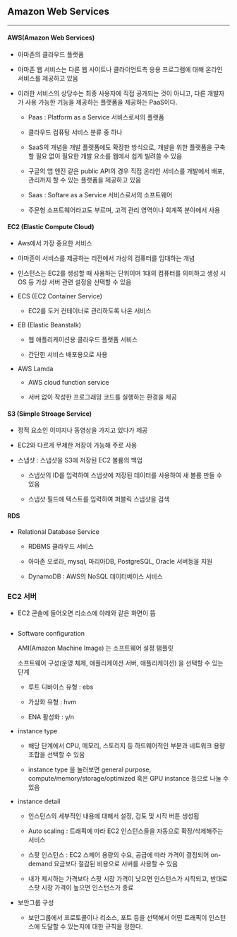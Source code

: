 ## Amazon Web Services

-------------------

#### AWS(Amazon Web Services)

* 아마존의 클라우드 플랫폼

* 아마존 웹 서비스는 다른 웹 사이트나 클라이언트측 응용 프로그램에 대해 온라인 서비스를 제공하고 있음

* 이러한 서비스의 상당수는 최종 사용자에 직접 공개되는 것이 아니고, 다른 개발자가 사용 가능한 기능을 제공하는 플랫폼을 제공하는 PaaS이다.
  
  * Paas : Platform as a Service 서비스로서의 플랫폼
  
  * 클라우드 컴퓨팅 서비스 분류 중 하나
  
  * SaaS의 개념을 개발 플랫폼에도 확장한 방식으로, 개발을 위한 플랫폼을 구축할 필요 없이 필요한 개발 요소를 웹에서 쉽게 빌려쓸 수 있음
  
  * 구글의 앱 엔진 같은 public API의 경우 직접 온라인 서비스를 개발에서 배포, 관리까지 할 수 있는 플랫폼을 제공하고 있음
  
  * Saas : Softare as a Service 서비스로서의 소프트웨어
  
  * 주문형 소프트웨어라고도 부르며, 고객 관리 영역이나 회계쪽 분야에서 사용

#### EC2 (Elastic Compute Cloud)

* Aws에서 가장 중요한 서비스

* 아마존이 서비스를 제공하는 리전에서 가상의 컴퓨터를 임대하는 개념

* 인스턴스는 EC2를 생성할 때 사용하는 단위이며 1대의 컴퓨터를 의미하고 생성 시 OS 등 가상 서버 관련 설정을 선택할 수 있음

* ECS (EC2 Container Service)
  
  * EC2를 도커 컨테이너로 관리하도록 나온 서비스

* EB (Elastic Beanstalk) 
  
  * 웹 애플리케이션용 클라우드 플랫폼 서비스
  
  * 간단한 서비스 배포용으로 사용

* AWS Lamda
  
  * AWS cloud function service
  
  * 서버 없이 작성한 프로그래밍 코드를 실행하는 환경을 제공

#### S3 (Simple Stroage Service)

* 정적 요소인 이미지나 동영상을 가지고 있다가 제공

* EC2와 다르게 무제한 저장이 가능해 주로 사용

* 스냅샷 : 스냅샷을 S3에 저장된 EC2 볼륨의 백업
  
  * 스냅삿의 ID를 입력하여 스냅샷에 저장된 데이터를 사용하여 새 볼륨 만들 수 있음
  
  * 스냅샷 필드에 텍스트를 입력하여 퍼블릭 스냅샷을 검색

#### RDS

* Relational Database Service
  
  * RDBMS 클라우드 서비스
  
  * 아마존 오로라, mysql, 마리아DB, PostgreSQL, Oracle 서버등을 지원
  
  * DynamoDB : AWS의 NoSQL 데이터베이스 서비스

### EC2 서버

* EC2 콘솔에 들어오면 리소스에 아래와 같은 화면이 뜸

<img title="" src="https://github.com/Hyung-Seok/T.I.L/blob/master/Server/images/EC2.png" alt="">

* Software configuration
  
  AMI(Amazon Machine Image) 는 소프트웨어 설정 탬플릿
  
  소프트웨어 구성(운영 체제, 애플리케이션 서버, 애플리케이션) 을 선택할 수 있는 단계
  
  * 루트 디바이스 유형 : ebs
  
  * 가상화 유형 : hvm
  
  * ENA 활성화 : y/n

* instance type
  
  * 해당 단계에서 CPU, 메모리, 스토리지 등 하드웨어적인 부분과 네트워크 용량 조합을 선택할 수 있음
  
  * instance type 을 눌러보면 general purpose, compute/memory/storage/optimized 혹은 GPU instance 등으로 나눌 수 있음

* instance detail
  
  * 인스턴스의 세부적인 내용에 대해서 설정, 검토 및 시작 버튼 생성됨
  
  * Auto scaling : 트래픽에 따라 EC2 인스턴스들을 자동으로 확장/삭제해주는 서비스
  
  * 스팟 인스턴스 : EC2 스페어 용량의 수요, 공급에 따라 가격이 결정되어 on-demand 요금보다 절감된 비용으로 서버를 사용할 수 있음
  
  * 내가 제시하는 가격보다 스팟 시장 가격이 낮으면 인스턴스가 시작되고, 반대로 스팟 시장 가격이 높으면 인스턴스가 종료

* 보안그룹 구성
  
  * 보안그룹에서 프로토콜이나 리소스, 포트 등을 선택해서 어떤 트래픽이 인스턴스에 도달할 수 있는지에 대한 규칙을 정한다.
